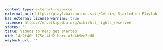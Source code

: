 ```yaml
---
content_type: external-resource
external_url: https://playlabai.notion.site/Getting-Started-on-Playlab-7b9b79c5ea964c3b88b9229c7d012677
has_external_license_warning: true
license: https://en.wikipedia.org/wiki/All_rights_reserved
status: ''
title: videos to help get started
uid: 14c2f40b-f75e-41d2-bacc-a3d4b9ee5ed8
wayback_url: ''
---
```

